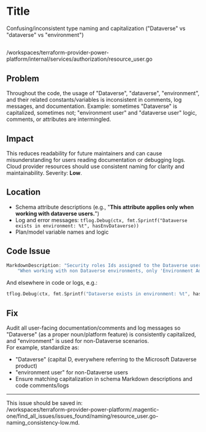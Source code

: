 # Title

Confusing/inconsistent type naming and capitalization ("Dataverse" vs "dataverse" vs "environment")

##

/workspaces/terraform-provider-power-platform/internal/services/authorization/resource_user.go

## Problem

Throughout the code, the usage of "Dataverse", "dataverse", "environment", and their related constants/variables is inconsistent in comments, log messages, and documentation. Example: sometimes "Dataverse" is capitalized, sometimes not; "environment user" and "dataverse user" logic, comments, or attributes are intermingled.

## Impact

This reduces readability for future maintainers and can cause misunderstanding for users reading documentation or debugging logs. Cloud provider resources should use consistent naming for clarity and maintainability. Severity: **Low**.

## Location

- Schema attribute descriptions (e.g., "**This attribute applies only when working with dataverse users.**")
- Log and error messages: `tflog.Debug(ctx, fmt.Sprintf("Dataverse exists in environment: %t", hasEnvDataverse))`
- Plan/model variable names and logic

## Code Issue

```go
MarkdownDescription: "Security roles Ids assigned to the Dataverse user" +
    "When working with non Dataverse environments, only 'Environment Admin' and 'Environment Maker' role values are allowed",
```

And elsewhere in code or logs, e.g.:

```go
tflog.Debug(ctx, fmt.Sprintf("Dataverse exists in environment: %t", hasEnvDataverse))
```

## Fix

Audit all user-facing documentation/comments and log messages so "Dataverse" (as a proper noun/platform feature) is consistently capitalized, and "environment" is used for non-Dataverse scenarios.  
For example, standardize as:

- "Dataverse" (capital D, everywhere referring to the Microsoft Dataverse product)
- "environment user" for non-Dataverse users  
- Ensure matching capitalization in schema Markdown descriptions and code comments/logs

---

This issue should be saved in:  
/workspaces/terraform-provider-power-platform/.magentic-one/find_all_issues/issues_found/naming/resource_user.go-naming_consistency-low.md.
